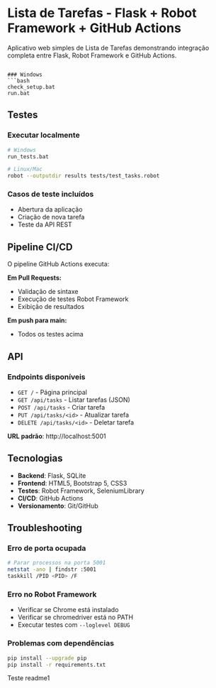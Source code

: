 # Lista de Tarefas - Flask + Robot Framework + GitHub Actions

Aplicativo web simples de Lista de Tarefas demonstrando integração completa entre Flask, Robot Framework e GitHub Actions.

```

### Windows
```bash
check_setup.bat
run.bat
```

## Testes

### Executar localmente
```bash
# Windows
run_tests.bat

# Linux/Mac
robot --outputdir results tests/test_tasks.robot
```

### Casos de teste incluídos
- Abertura da aplicação
- Criação de nova tarefa
- Teste da API REST

## Pipeline CI/CD

O pipeline GitHub Actions executa:

**Em Pull Requests:**
- Validação de sintaxe
- Execução de testes Robot Framework
- Exibição de resultados

**Em push para main:**
- Todos os testes acima

## API

### Endpoints disponíveis
- `GET /` - Página principal
- `GET /api/tasks` - Listar tarefas (JSON)
- `POST /api/tasks` - Criar tarefa
- `PUT /api/tasks/<id>` - Atualizar tarefa
- `DELETE /api/tasks/<id>` - Deletar tarefa

**URL padrão**: http://localhost:5001

## Tecnologias

- **Backend**: Flask, SQLite
- **Frontend**: HTML5, Bootstrap 5, CSS3
- **Testes**: Robot Framework, SeleniumLibrary
- **CI/CD**: GitHub Actions
- **Versionamento**: Git/GitHub

## Troubleshooting

### Erro de porta ocupada
```bash
# Parar processos na porta 5001
netstat -ano | findstr :5001
taskkill /PID <PID> /F
```

### Erro no Robot Framework
- Verificar se Chrome está instalado
- Verificar se chromedriver está no PATH
- Executar testes com `--loglevel DEBUG`

### Problemas com dependências
```bash
pip install --upgrade pip
pip install -r requirements.txt
```

Teste readme1